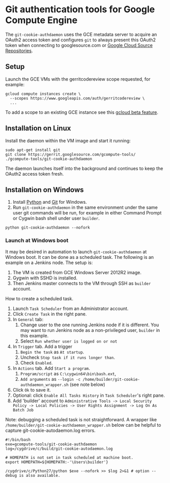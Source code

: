 # Git authentication tools for Google Compute Engine

The `git-cookie-authdaemon` uses the GCE metadata server to acquire an
OAuth2 access token and configures `git` to always present this OAuth2
token when connecting to googlesource.com or
[Google Cloud Source Repositories][CSR].

[CSR]: https://cloud.google.com/source-repositories/

## Setup

Launch the GCE VMs with the gerritcodereview scope requested, for example:

```
gcloud compute instances create \
  --scopes https://www.googleapis.com/auth/gerritcodereview \
  ...
```

To add a scope to an existing GCE instance see this
[gcloud beta feature](https://cloud.google.com/sdk/gcloud/reference/beta/compute/instances/set-scopes).

## Installation on Linux

Install the daemon within the VM image and start it running:

```
sudo apt-get install git
git clone https://gerrit.googlesource.com/gcompute-tools/
./gcompute-tools/git-cookie-authdaemon
```

The daemon launches itself into the background and continues
to keep the OAuth2 access token fresh.

## Installation on Windows

1. Install [Python](https://www.python.org/downloads/windows/) and
   [Git](https://git-scm.com/download) for Windows.
1. Run `git-cookie-authdaemon` in the same environment under the same user
   git commands will be run, for example in either Command Prompt
   or Cygwin bash shell under user `builder`.
```
python git-cookie-authdaemon --nofork
```

### Launch at Windows boot

It may be desired in automation to launch `git-cookie-authdaemon` at
Windows boot. It can be done as a scheduled task. The following is an
example on a Jenkins node. The setup is:

1. The VM is created from GCE Windows Server 2012R2 image.
1. Gygwin with SSHD is installed.
1. Then Jenkins master connects to the VM through SSH as `builder` account.

How to create a scheduled task.

1. Launch `Task Scheduler` from an Administrator account.
1. Click `Create Task` in the right pane.
1. In `General` tab:
   1. Change user to the one running Jenkins node if it is different. You may
      want to run Jenkins node as a non-privileged user, `builder` in this
      example.
   1. Select `Run whether user is logged on or not`
1. In `Trigger` tab. Add a trigger
   1. `Begin the task` as `At startup`.
   1. Uncheck `Stop task if it runs longer than`.
   1. Check `Enabled`.
1. In `Actions` tab.  Add `Start a program`.
   1. `Program/script` as `C:\cygwin64\bin\bash.ext`,
   1. `Add arguments` as
      `--login -c /home/builder/git-cookie-authdaemon_wrapper.sh` (see note
      below)
1. Click `Ok` to save it.
1. Optional: click `Enable All Tasks History` in `Task Scheduler`'s right pane.
1. Add 'builder' account to `Administrative Tools -> Local Security Policy ->
   Local Policies -> User Rights Assignment -> Log On As Batch Job`

Note: debugging a scheduled task is not straightforward. A wrapper like
`/home/builder/git-cookie-authdaemon_wrapper.sh` below can be helpful to capture git-cookie-autodaemon.log errors.

```
#!/bin/bash
exe=gcompute-tools/git-cookie-authdaemon
log=/cygdrive/c/build/git-cookie-autodaemon.log

# HOMEPATH is not set in task scheduled at machine boot.
export HOMEPATH=${HOMEPATH:-'\Users\builder'}

/cygdrive/c/Python27/python $exe --nofork >> $log 2>&1 # option --debug is also available.
```
